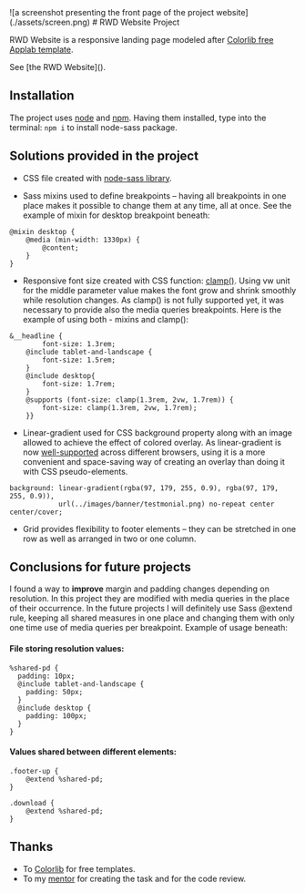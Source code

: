 <change>
![a screenshot presenting the front page of the project website](./assets/screen.png)
<change>
# RWD Website Project

RWD Website is a responsive landing page modeled after [Colorlib free Applab template](https://colorlib.com/wp/template/applab/). 

<change>
See [the RWD Website]().
<change>

## Installation

The project uses [node](https://nodejs.org/en/) and [npm](https://www.npmjs.com/). Having them installed, type into the terminal: `npm i` to install node-sass package.

## Solutions provided in the project

- CSS file created with [node-sass library](https://www.npmjs.com/package/node-sass).

- Sass mixins used to define breakpoints – having all breakpoints in one place makes it possible to change them at any time, all at once. See the example of mixin for desktop breakpoint beneath:
```
@mixin desktop {
	@media (min-width: 1330px) {
		@content;
	}
}
```
- Responsive font size created with CSS function: [clamp()](https://developer.mozilla.org/en-US/docs/Web/CSS/clamp). Using vw unit for the middle parameter value makes the font grow and shrink smoothly while resolution changes.
As clamp() is not fully supported yet, it was necessary to provide also the media queries breakpoints. Here is the example of using both - mixins and clamp(): 
```
&__headline {
		font-size: 1.3rem;
	@include tablet-and-landscape {
		font-size: 1.5rem;
	}
	@include desktop{
		font-size: 1.7rem;
	}
	@supports (font-size: clamp(1.3rem, 2vw, 1.7rem)) {
		font-size: clamp(1.3rem, 2vw, 1.7rem);
	}}
```

- Linear-gradient used for CSS background property along with an image allowed to achieve the effect of colored overlay. As linear-gradient is now [well-supported](https://caniuse.com/mdn-css_types_image_gradient_linear-gradient) across different browsers, using it is a more convenient and space-saving way of creating an overlay than doing it with CSS pseudo-elements.
```
background: linear-gradient(rgba(97, 179, 255, 0.9), rgba(97, 179, 255, 0.9)),
		    url(../images/banner/testmonial.png) no-repeat center center/cover;
```

- Grid provides flexibility to footer elements – they can be stretched in one row as well as arranged in two or one column.

## Conclusions for future projects

I found a way to **improve** margin and padding changes depending on resolution. In this project they are modified with media queries in the place of their occurrence. In the future projects I will definitely use Sass @extend rule, keeping all shared measures in one place and changing them with only one time use of media queries per breakpoint. Example of usage beneath:

#### File storing resolution values:
```
%shared-pd {
  padding: 10px;
  @include tablet-and-landscape {
    padding: 50px;
  }
  @include desktop {
    padding: 100px;
  }
}

```
#### Values shared between different elements:
```
.footer-up {
	@extend %shared-pd;
}
```
```
.download {
	@extend %shared-pd;
}
```

## Thanks
- To [Colorlib](https://colorlib.com/wp/) for free templates.
- To my [mentor](https://github.com/devmentor-pl) for creating the task and for the code review.
